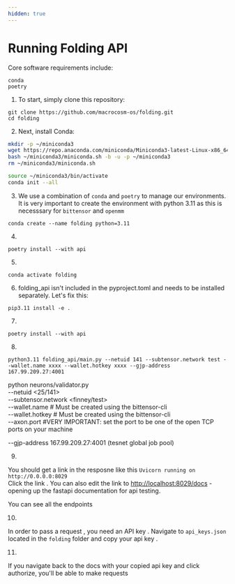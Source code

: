 ```yaml
---
hidden: true
---
```


# Running Folding API



Core software requirements include:

```
conda
poetry 
```



1. To start, simply clone this repository:

```
git clone https://github.com/macrocosm-os/folding.git
cd folding
```



2. Next, install Conda:

```bash
mkdir -p ~/miniconda3
wget https://repo.anaconda.com/miniconda/Miniconda3-latest-Linux-x86_64.sh -O ~/miniconda3/miniconda.sh
bash ~/miniconda3/miniconda.sh -b -u -p ~/miniconda3
rm ~/miniconda3/miniconda.sh

source ~/miniconda3/bin/activate
conda init --all
```



3. We use a combination of `conda` and `poetry` to manage our environments. It is very important to create the environment with python 3.11 as this is necesssary for `bittensor` and `openmm`

```
conda create --name folding python=3.11
```



4.

```
poetry install --with api
```



5.

```
conda activate folding 
```



6. folding\_api isn't included in the pyproject.toml and needs to be installed separately. Let's fix this:

```
pip3.11 install -e .
```







7.

```
poetry install --with api
```



8.

```
python3.11 folding_api/main.py --netuid 141 --subtensor.network test --wallet.name xxxx --wallet.hotkey xxxx --gjp-address 167.99.209.27:4001
```



python neurons/validator.py\
\--netuid <25/141>\
\--subtensor.network \<finney/test>\
\--wallet.name # Must be created using the bittensor-cli\
\--wallet.hotkey # Must be created using the bittensor-cli\
\--axon.port #VERY IMPORTANT: set the port to be one of the open TCP ports on your machine

\--gjp-address 167.99.209.27:4001 (tesnet global job pool)&#x20;



9.

You should get a link in the resposne like this `Uvicorn running on http://0.0.0.0:8029` \
Click the link . You can also edit the link to [http://localhost:8029/docs](http://localhost:8029/docs) - opening up the fastapi documentation for api testing.&#x20;

You can see all the endpoints&#x20;



10.

In order to pass a request , you need an API key . Navigate to `api_keys.json` located in the `folding` folder and copy your api key .



11.

If you navigate back to the docs with your copied api key and click authorize, you'll be able to make requests&#x20;

